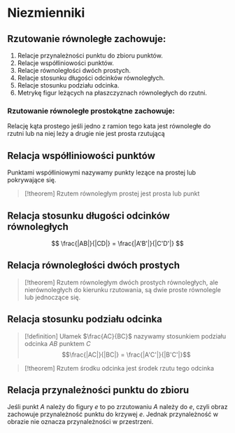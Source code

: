 # Niezmienniki
## Rzutowanie równoległe zachowuje:
1. Relacje przynależności punktu do zbioru punktów.
2. Relacje współliniowości punktów.
3. Relacje równoległości dwóch prostych.
4. Relacje stosunku długości odcinków równoległych.
5. Relacje stosunku podziału odcinka.
6. Metrykę figur leżących na płaszczyznach równoległych do rzutni.
### Rzutowanie równoległe prostokątne zachowuje:
Relację kąta prostego jeśli jedno z ramion tego kata jest równoległe do rzutni lub na niej leży a drugie nie jest prosta rzutującą

## Relacja współliniowości punktów
Punktami współliniowymi nazywamy punkty lezące na prostej lub pokrywające się.

> [!theorem]
Rzutem równoległym prostej jest prosta lub punkt
## Relacja stosunku długości odcinków równoległych
$$ \frac{|AB|}{|CD|} = \frac{|A'B'|}{|C'D'|} $$
## Relacja równoległości dwóch prostych

>[!theorem]
Rzutem równoległym dwóch prostych równoległych, ale nierównoległych do kierunku rzutowania, są dwie proste równolegle lub jednoczące się.

## Relacja stosunku podziału odcinka

>[!definition]
Ułamek $\frac{AC}{BC}$ nazywamy stosunkiem podziału odcinka $AB$ punktem $C$ $$\frac{|AC|}{|BC|} = \frac{|A'C'|}{|B'C'|}$$

>[!theorem]
Rzutem środku odcinka jest środek rzutu tego odcinka

## Relacja przynależności punktu do zbioru
Jeśli punkt $A$ należy do figury $e$ to po zrzutowaniu $A$ należy do $e$, czyli obraz zachowuje przynależność punktu do krzywej $e$. Jednak przynależność w obrazie nie oznacza przynależności w przestrzeni.